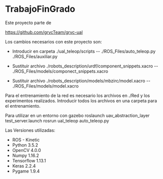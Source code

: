 # TrabajoFinGrado

Este proyecto parte de

https://github.com/grvcTeam/grvc-ual

Los cambios necesarios con este proyecto son:
- Introducir en carpeta ./ual_teleop/scripts 
--
	./ROS_Files/auto_teleop.py
	./ROS_Files/auxiliar.py

- Sustituir archivo ./robots_description/urdf/component_snippets.xacro
--
	./ROS_Files/models/componect_snippets.xacro

- Sustituir archivo ./robots_description/models/mbzirc/model.xacro
--
	./ROS_Files/models/model.xacro

Para el entrenamiento de la red es necesario los archivos en ./Red y los experimentos realizados. Introducir todos los archivos en una carpeta para el entrenamiento.

Para utilizar en un entorno con gazebo
roslaunch uav_abstraction_layer test_server.launch
rosrun ual_teleop auto_teleop.py

Las Versiones utilizadas:
- ROS - Kinetic
- Python 3.5.2
- OpenCV 4.0.0
- Numpy 1.16.2
- Tensorflow 1.13.1
- Keras 2.2.4
- Pygame 1.9.4
